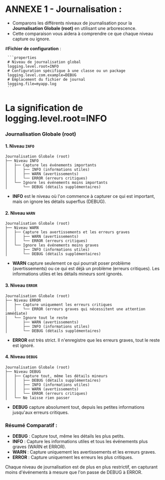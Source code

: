 # ANNEXE 1 - Journalisation : 

- Comparons les différents niveaux de journalisation pour la **Journalisation Globale (root)** en utilisant une arborescence. 
- Cette comparaison vous aidera à comprendre ce que chaque niveau capture ou ignore.


#**Fichier de configuration** : 


     ```properties
     # Niveau de journalisation global
     logging.level.root=INFO
     # Configuration spécifique à une classe ou un package
     logging.level.com.example=DEBUG
     # Emplacement du fichier de journal
     logging.file=myapp.log
     ```
# La signification de logging.level.root=INFO 

### Journalisation Globale (root)
#### 1. Niveau `INFO`
```
Journalisation Globale (root)
├── Niveau INFO
│   ├── Capture les événements importants
│   │   ├── INFO (informations utiles)
│   │   ├── WARN (avertissements)
│   │   └── ERROR (erreurs critiques)
│   └── Ignore les événements moins importants
│       └── DEBUG (détails supplémentaires)
```
- **INFO** est le niveau où l'on commence à capturer ce qui est important, mais on ignore les détails superflus (DEBUG).
  
#### 2. Niveau `WARN`
```
Journalisation Globale (root)
├── Niveau WARN
│   ├── Capture les avertissements et les erreurs graves
│   │   ├── WARN (avertissements)
│   │   └── ERROR (erreurs critiques)
│   └── Ignore les événements moins graves
│       ├── INFO (informations utiles)
│       └── DEBUG (détails supplémentaires)
```
- **WARN** capture seulement ce qui pourrait poser problème (avertissements) ou ce qui est déjà un problème (erreurs critiques). Les informations utiles et les détails mineurs sont ignorés.

#### 3. Niveau `ERROR`
```
Journalisation Globale (root)
├── Niveau ERROR
│   ├── Capture uniquement les erreurs critiques
│   │   └── ERROR (erreurs graves qui nécessitent une attention immédiate)
│   └── Ignore tout le reste
│       ├── WARN (avertissements)
│       ├── INFO (informations utiles)
│       └── DEBUG (détails supplémentaires)
```
- **ERROR** est très strict. Il n'enregistre que les erreurs graves, tout le reste est ignoré.

#### 4. Niveau `DEBUG`
```
Journalisation Globale (root)
├── Niveau DEBUG
│   ├── Capture tout, même les détails mineurs
│   │   ├── DEBUG (détails supplémentaires)
│   │   ├── INFO (informations utiles)
│   │   ├── WARN (avertissements)
│   │   └── ERROR (erreurs critiques)
│   └── Ne laisse rien passer
```
- **DEBUG** capture absolument tout, depuis les petites informations jusqu'aux erreurs critiques.

### Résumé Comparatif :

- **DEBUG** : Capture tout, même les détails les plus petits.
- **INFO** : Capture les informations utiles et tous les événements plus graves (WARN et ERROR).
- **WARN** : Capture uniquement les avertissements et les erreurs graves.
- **ERROR** : Capture uniquement les erreurs les plus critiques.

Chaque niveau de journalisation est de plus en plus restrictif, en capturant moins d'événements à mesure que l'on passe de DEBUG à ERROR.
